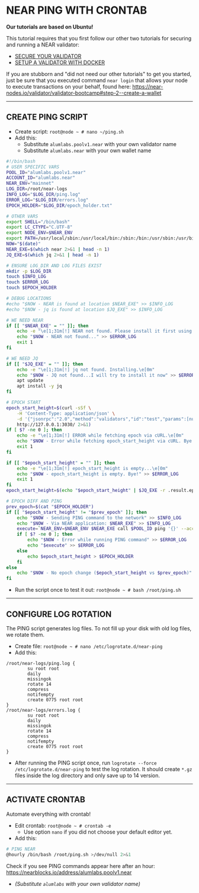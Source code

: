# NEAR PING WITH CRONTAB

__Our tutorials are based on Ubuntu!__

This tutorial requires that you first follow our other two tutorials for securing and running a NEAR validator:

* [SECURE YOUR VALIDATOR](https://github.com/ALUMLABS/near-docs/SECURE-YOUR-VALIDATOR.md)
* [SETUP A VALIDATOR WITH DOCKER](https://github.com/ALUMLABS/near-docs/SETUP-A-VALIDATOR-WITH-DOCKER.md)

If you are stubborn and "did not need our other tutorials" to get you started, just be sure that you executed command `near login` that allows your node to execute transactions on your behalf, found here: https://near-nodes.io/validator/validator-bootcamp#step-2--create-a-wallet

---

## CREATE PING SCRIPT

* Create script: `root@node ~ # nano ~/ping.sh`
* Add this:
    - Substitute `alumlabs.poolv1.near` with your own validator name
    - Substitute `alumlabs.near` with your own wallet name

```bash
#!/bin/bash
# USER SPECIFIC VARS
POOL_ID="alumlabs.poolv1.near"
ACCOUNT_ID="alumlabs.near"
NEAR_ENV="mainnet"
LOG_DIR=/root/near-logs
INFO_LOG="$LOG_DIR/ping.log"
ERROR_LOG="$LOG_DIR/errors.log"
EPOCH_HOLDER="$LOG_DIR/epoch_holder.txt"

# OTHER VARS
export SHELL="/bin/bash"
export LC_CTYPE="C.UTF-8"
export NODE_ENV=$NEAR_ENV
export PATH=/usr/local/sbin:/usr/local/bin:/sbin:/bin:/usr/sbin:/usr/bin
NOW="$(date)"
NEAR_EXE=$(which near 2>&1 | head -n 1)
JQ_EXE=$(which jq 2>&1 | head -n 1)

# ENSURE LOG_DIR AND LOG FILES EXIST
mkdir -p $LOG_DIR
touch $INFO_LOG
touch $ERROR_LOG
touch $EPOCH_HOLDER

# DEBUG LOCATIONS
#echo "$NOW - NEAR is found at location $NEAR_EXE" >> $INFO_LOG
#echo "$NOW - jq is found at location $JQ_EXE" >> $INFO_LOG

# WE NEED NEAR
if [[ "$NEAR_EXE" = "" ]]; then
    echo -e "\e[1;31m[!] NEAR not found. Please install it first using our tutorial https://github.com/ALUMLABS/near-docs/setup-a-validator-with-docker.md\e[0m"
    echo "$NOW - NEAR not found..." >> $ERROR_LOG
    exit 1
fi

# WE NEED JQ
if [[ "$JQ_EXE" = "" ]]; then
    echo -e "\e[1;31m[!] jq not found. Installing.\e[0m"
    echo "$NOW - JQ not found...I will try to install it now" >> $ERROR_LOG
    apt update
    apt install -y jq
fi

# EPOCH START
epoch_start_height=$(curl -sSf \
    -H 'Content-Type: application/json' \
    -d '{"jsonrpc":"2.0","method":"validators","id":"test","params":[null]}' \
    http://127.0.0.1:3030/ 2>&1)
if [ $? -ne 0 ]; then
    echo -e "\e[1;31m[!] ERROR while fetching epoch via cURL.\e[0m"
    echo "$NOW - Error while fetching epoch_start_height via cURL. Bye!" >> $ERROR_LOG
    exit 1
fi

if [[ "$epoch_start_height" = "" ]]; then
    echo -e "\e[1;31m[!] epoch_start_height is empty...\e[0m"
    echo "$NOW - epoch_start_height is empty. Bye!" >> $ERROR_LOG
    exit 1
fi
epoch_start_height=$(echo "$epoch_start_height" | $JQ_EXE -r .result.epoch_start_height)

# EPOCH DIFF AND PING
prev_epoch=$(cat "$EPOCH_HOLDER")
if [[ "$epoch_start_height" != "$prev_epoch" ]]; then
    echo "$NOW - Sending PING command to the network" >> $INFO_LOG
    echo "$NOW - Via NEAR application: $NEAR_EXE" >> $INFO_LOG
    execute=`NEAR_ENV=$NEAR_ENV $NEAR_EXE call $POOL_ID ping '{}' --accountId $ACCOUNT_ID >> $INFO_LOG 2>&1`
    if [ $? -ne 0 ]; then
        echo "$NOW - Error while running PING command" >> $ERROR_LOG
        echo "$execute" >> $ERROR_LOG
    else
        echo $epoch_start_height > $EPOCH_HOLDER
    fi
else
    echo "$NOW - No epoch change ($epoch_start_height vs $prev_epoch)" >> $INFO_LOG
fi
```

* Run the script once to test it out: `root@node ~ # bash /root/ping.sh`

---

## CONFIGURE LOG ROTATION

The PING script generates log files. To not fill up your disk with old log files, we rotate them.

* Create file: `root@node ~ # nano /etc/logrotate.d/near-ping`
* Add this:

```
/root/near-logs/ping.log {
        su root root
        daily
        missingok
        rotate 14
        compress
        notifempty
        create 0775 root root
}
/root/near-logs/errors.log {
        su root root
        daily
        missingok
        rotate 14
        compress
        notifempty
        create 0775 root root
}
```

* After running the PING script once, run `logrotate --force /etc/logrotate.d/near-ping` to test the log rotation. It should create `*.gz` files inside the log directory and only save up to 14 version.

---

## ACTIVATE CRONTAB

Automate everything with crontab!

* Edit crontab: `root@node ~ # crontab -e`
    - Use option `nano` if you did not choose your default editor yet.
* Add this: 

```bash
# PING NEAR
@hourly /bin/bash /root/ping.sh >/dev/null 2>&1
```

Check if you see PING commands appear here after an hour: https://nearblocks.io/address/alumlabs.poolv1.near

* *(Substitute `alumlabs` with your own validator name)*